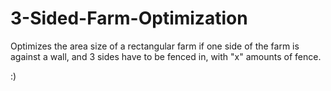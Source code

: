 # 3-Sided-Farm-Optimization
Optimizes the area size of a rectangular farm if one side of the farm is against a wall, and 3 sides have to be fenced in, with "x" amounts of fence.

:)
